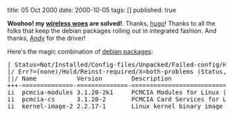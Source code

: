 title: 05 Oct 2000
date: 2000-10-05
tags: []
published: true

<strong>Woohoo! my <a href="http://www.advogato.org/person/connolly/diary.html?start=0">wireless woes</a> 
are solved!</strong>. Thanks, <a href="http://larve.net/people/hugo/">hugo</a>! Thanks to all the folks that 
keep the debian packages rolling out in integrated fashion. And thanks, <a 
href="http://www.fasta.fh-dortmund.de/users/andy/wvlan/">Andy</a> for the driver!

<p> <p>Here's the magic combination of <a href="http://www.debian.org/distrib/packages">debian packages</a>:
<pre>
| Status=Not/Installed/Config-files/Unpacked/Failed-config/Half-installed
|/ Err?=(none)/Hold/Reinst-required/X=both-problems (Status,Err: uppercase=bad)
||/ Name           Version        Description
+++-==============-==============-============================================
ii  pcmcia-modules 3.1.20-2k1     PCMCIA Modules for Linux (kernel 2.2.17).
ii  pcmcia-cs      3.1.20-2       PCMCIA Card Services for Linux.
ii  kernel-image-2 2.2.17-1       Linux kernel binary image for version 2.2.17
</pre>
